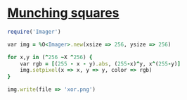 [1]: http://rosettacode.org/wiki/Munching_squares

# [Munching squares][1]

```ruby
require('Imager')

var img = %O<Imager>.new(xsize => 256, ysize => 256)

for x,y in (^256 ~X ^256) {
    var rgb = [(255 - x - y).abs, (255-x)^y, x^(255-y)]
    img.setpixel(x => x, y => y, color => rgb)
}

img.write(file => 'xor.png')
```
